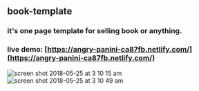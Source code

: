 ## book-template
### it's one page template for selling book or anything.
### live demo: [https://angry-panini-ca87fb.netlify.com/](https://angry-panini-ca87fb.netlify.com/)
![screen shot 2018-05-25 at 3 10 15 am](https://user-images.githubusercontent.com/29652821/40539386-762a6f96-5fc9-11e8-874d-dcaba01d3c71.png)
![screen shot 2018-05-25 at 3 10 49 am](https://user-images.githubusercontent.com/29652821/40539392-78e13346-5fc9-11e8-92c2-c3c0554f9b11.png)
